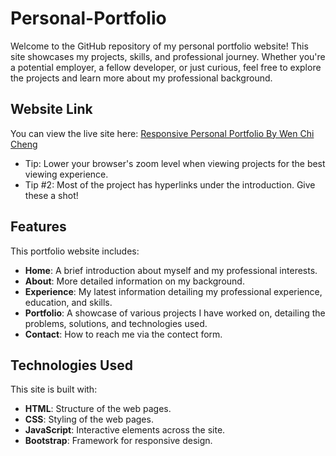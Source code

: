 # Personal-Portfolio

Welcome to the GitHub repository of my personal portfolio website! This site showcases my projects, skills, and professional journey. 
Whether you're a potential employer, a fellow developer, or just curious, feel free to explore the projects and learn more about my professional background.

## Website Link

You can view the live site here: [Responsive Personal Portfolio By Wen Chi Cheng](https://wenchic2024.github.io/Personal-Portfolio/)
- Tip: Lower your browser's zoom level when viewing projects for the best viewing experience.
- Tip #2: Most of the project has hyperlinks under the introduction. Give these a shot!
## Features

This portfolio website includes:
- **Home**: A brief introduction about myself and my professional interests.
- **About**: More detailed information on my background.
- **Experience**: My latest information detailing my professional experience, education, and skills.
- **Portfolio**: A showcase of various projects I have worked on, detailing the problems, solutions, and technologies used.
- **Contact**: How to reach me via the contect form.

## Technologies Used

This site is built with:
- **HTML**: Structure of the web pages.
- **CSS**: Styling of the web pages.
- **JavaScript**: Interactive elements across the site.
- **Bootstrap**: Framework for responsive design.
